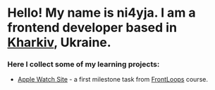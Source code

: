 # Hello! My name is ni4yja. I am a frontend developer based in [Kharkiv](https://en.wikipedia.org/wiki/Kharkiv), Ukraine. 

### Here I collect some of my learning projects:
- [Apple Watch Site](https://ni4yja.github.io/apple-watch/) - a first milestone task from [FrontLoops](https://frontloops.io/) course.
